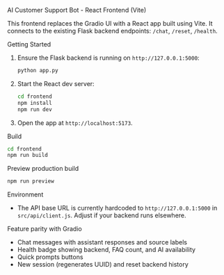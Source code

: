 AI Customer Support Bot - React Frontend (Vite)

This frontend replaces the Gradio UI with a React app built using Vite. It connects to the existing Flask backend endpoints: `/chat`, `/reset`, `/health`.

Getting Started
1. Ensure the Flask backend is running on `http://127.0.0.1:5000`:
   ```bash
   python app.py
   ```
2. Start the React dev server:
   ```bash
   cd frontend
   npm install
   npm run dev
   ```
3. Open the app at `http://localhost:5173`.

Build
```bash
cd frontend
npm run build
```

Preview production build
```bash
npm run preview
```

Environment
- The API base URL is currently hardcoded to `http://127.0.0.1:5000` in `src/api/client.js`. Adjust if your backend runs elsewhere.

Feature parity with Gradio
- Chat messages with assistant responses and source labels
- Health badge showing backend, FAQ count, and AI availability
- Quick prompts buttons
- New session (regenerates UUID) and reset backend history
